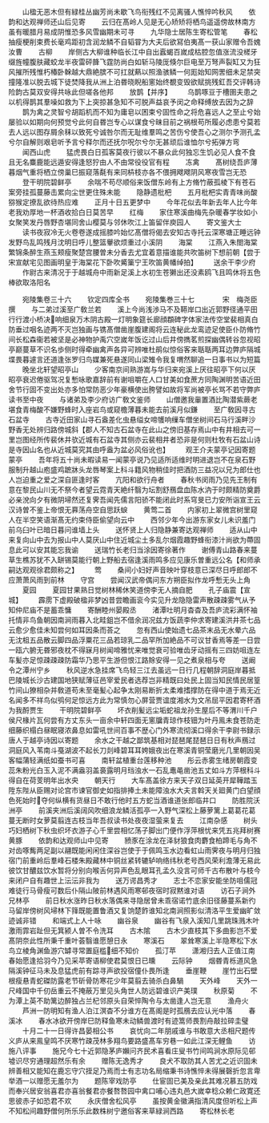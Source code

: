 <!-- { "loadSidebar": true } -->
　　山楹无恶木但有緑桂丛幽芳尚未歇飞鸟衔残红不见离骚人憔悴吟秋风
　　依韵和达观禅师还山后见寄
　　云归在髙岭人见是无心矫矫将栖鸟遥遥傍故林南方虽有暖腊月易成阴惟恐多风雪幽期未可寻
　　九华隐士居陈生寄松管笔
　　春松抽瘦梗削束费长毫鸡距初含润龙鳞不自韬甞为大夫后欲冩伯夷髙一获山家赠令吾媿汝曹
　　古柳
　　岸侧古大柳谁种临长江中自出蠧蝎百嵗成枯腔忽值涨流没槎牙缀旌幢腹肤藏蛟龙半夜雷砰韸飞霆防尚白如斩马陵厐倏尔巨电至万弩声裂缸又为狂风摧所残惟朽椿卧榦越大鼎絶膑不可扛就爇以照渔骇鳞一何厖始知网罟细未足禁突撞隆准以脱去城下徒焚降我从洲上泊昬晓睨船窻始终覩变毁欲赋挑残釭吾交评韩诗险韵古莫双安得共咏此但嗟各他邦
　　放鹊【并序】
　　乌鹊啄豆于槽圉夫患之以机得鹊其羣噪如救为下上突掠甚急知不可脱声益哀予闵之命释缚放去因为之辞
　　鹊为禽之灵智兮胡蹈机而不知为庸皂以困束兮固性命之将危喜远人之至止兮始屡验以如期向何预觉兮此何自昬岂专心以谋食兮昧目前之祸根苟所履必虑患兮莫若去人远以图存屑余秣以致死兮诚咎尔而无耻维羣鸣之苦伤兮使吾心之测尔予测孔孟兮尔自解则艰皂听予言兮释尔而还抚尔呪尔兮尔无甚顽后谁恤尔兮拓弹方弯
　　闻西山虎
　　猛虎畏白日孤客莫夜行彼以不暴众此何独忘生饥必见人食不食且无名麋鹿能远遁安得逢怒狞由人不由常役役官有程
　　冻禽
　　髙树绕吾庐薄暮烟气重将栖立傍巢巳振窥落氄有来同枿枝亦各不偎拥飕飕阴风寒夜雪岂无恐
　　登干明院碧鲜亭
　　余喘不苟尽顺俗来饭僧东岭有上方脩竹蔽孤棱下有苍石案旁挂孤蔓藤击累向尘世更住殊未能
　　隐静遗枇杷
　　五月枇杷实青青味尚酸猕猴定撩乱欲待热应难
　　正月十日五更梦中
　　今年花似去年新去年人比今年老我劝厚地一杯酒收拾白日莫苦早
　　红梅
　　家住寒溪曲梅先杂暖春学妆如小女聚笑发丹唇野杏堪同舍山樱莫与邻休吹江上笛留伴庾园人
　　寄文鉴大士
　　读书夜寂冷无火卷卷遂成摇膝吟始忆髙僧将偈去安知古寺托云深寒塘正睡远钟发野鸟乱鸣残月沈明日呼儿整篮轝欲烦重过小溪阴
　　海棠
　　江燕入朱閤海棠繁锦条醉生燕玉颊瘦聚楚宫腰曽未分香去尤宜着意描谁能共吹笛树下想前朝【尝于宋宣献宅见图画明皇于海棠花下卧吹觱篥宁王吹笛黄幡绰拍】
　　送余干李少府
　　作尉古来清况于于越城舟中雨新足溪上水初生苍獭出还没素鸥飞且鸣休将五色棒欲取洛阳名





　　宛陵集卷三十六
　　钦定四库全书
　　宛陵集巻三十七　　　　宋　梅尧臣　撰
　　与二弟过溪至广敎兰若
　　溪上今尚浅渉马不及鞯岸口出近郭野径通平田行行渡小桥决响细泉万木阴古殿一灯明象筵长廊顔頵碑字体家法传空堂裴相真白防垂过咽名迹两不灭岂独画与镌髙僧凿崖腹建阁将云连秘此龙鸾迹足使臣仆防脩竹间长松森衞若被坚是必神物护禹穴空嵗年饭讫过山后井傍擕茗煎探幽偶转谷忽视昭亭巅蔓草不识名歩侧时得牵幽禽声各异可辨唯杜鹃似惊俗客来聒聒两耳边弊庐隔城堞畏暮遽言还道逢张罗归鸟媒兼死悬遂同山梁雉令我复喟然聊追一日事书以为短篇
　　晚坐北轩望昭亭山
　　少客南京间熟游嵩与华归来宛溪上厌往昭亭下何以厌昭亭衰迟倦驱驾况复慙咏歌嘉辞前有谢咀嚼在人口甘美如食蔗方同陶渊明苦语近田舍节行固不变出处亦多怕常防恶少年豪横使出胯譬如故将军尚被亭长骂不若守弊庐读书至中夜
　　与诸弟及李少府访广敎文鉴师
　　山僧邀我軰置酒比陶潜紫蕨老堪食青梅酸不嫌野蜂时入座岩鸟或窥檐薄暮未能去前溪月似鎌
　　至广敎因寻古石盆寺
　　古寺近田家山寻石盎差化虫悬缢女啼鹱响缫车僧坐树间石马行溪畔沙野香无处辨归路傍城斜【郡人不知古石盆寺在此山之傍旧基存焉山中有井相去可一里岂图经所传裴休井欤近城有石盆寺其侧亦云裴相井者恐非是何则杜牧有石盆山诗是寺因山名也从近城莫究其由呼盎为盆必风俗讹也】
　　观王介夫蒙亭记因寄题蒙亭
　　吾年将五十尚未暇读易一闻蒙亭说乃见适所适维时明进退岂不在泉石野服制升越山庖盛鸡蹠牀头龙唇琴案上科斗籍风物稍佳时把酒防三益况以兄为郎仕也人岂迫重之爱之深自匪逢时客
　　亢阳和欲行舟者
　　春秋书闵雨乃见先王制有意在黎民山川无不祭今者望云霓青天絶纤翳为坛割舒鴈盘血陈水汭于时颇精防奠爵必亲涗向夕有微阴埽然还复霁吾闻先儒言阳骄不能闭此时系穹旻已力安所诣宣王云汉诗曽不鉴上帝恨无奡荡舟空自思跃蜧
　　黄莺二首
　　内家初上翠微宫树里窥人在半空笑语渐髙无约束侍臣偷望向云中
　　西邻少年今出游东家女儿未识羞门前乌臼叶已暗日暮问谁墙上头
　　送怀贤上人归隐静兼寄达观禅师
　　适从山中来复向山中去为报山中人莫厌山中住近城尘土多乱尔烟霞趣野蜂衔漆汁尚欲为蔕固息此可以安其能忘我谕
　　送瑞竹长老归当涂因寄徐著作
　　谢傅青山路春来蔓草生樵苏犹不入缾锡莫能行朝上野船去宿逢溪雨鸣多应见康乐曽重远公名【和师承嗣达观观徐君颇称之】
　　莺
　　桑间小妇好声音映叶穿枝意已深尽日呼郎郎不应萧萧风雨到前林
　　守宫
　　尝闻汉武帝偶问东方朔臣拟作龙呼慙无头上角
　　夏园
　　夏园甘果熟日觉树林稀休笑道傍李无人摘自肥
　　孔子庙震【宣城】
　　霹雳下虚殿破楹非梦凶昔尝瞻画衮今实见升龙隐隐雷声散疎疎雾气从予知仲尼庙不是蓄乖慵
　　寄酬睦州晏殿丞
　　渚潭吐明月杳杳及吾庐流彩满怀袖托情非鸟鱼朝因南涧雨暮入北畦鉏岂不借余润况兹方饭蔬李仲求寄建溪洪井茶七品云愈少愈佳未知尝何如耳因条而荅之
　　忽有西山使始遗七品茶末品无水晕六品无沈柤五品散云脚四品浮粟花三品若琼乳二品罕所加絶品不可议甘香焉等差一日尝一瓯六腑无昬邪夜枕不得寐月树闻啼雅忧来唯觉衰可验唯齿牙动摇有三四妨咀连左车髪亦足惊疎疎疎防霜华乃思平生游但恨江路賖安得一见之煮泉相与夸
　　送阚令之潭州宁乡
　　秋风逆水急挂席飞鸟轻三江去虽远一日行几程朝辞洞庭岸暮抵巴陵城长沙古建国地狭赋薄征邑宰爱民者选荐岂非精既曰处民上固当知民情民居篁竹间山獠相杂并敎道苟未至毫髪心起争太刚易断折太柔难搘撑防在得中道于焉无近名闻多不祥鸟似鸮何足惊远方此为常慎勿心屏营贾谊度湘水为文吊屈平因君寄杯酒为我酹贾生
　　干明院碧鲜亭
　　坏衣削髪远尘垢蛇祖龙孙生屋后不等渭川千户侯尺椽片瓦何尝有方丈东头一亩余中轩四面无窻牖青琼作枝钿为叶丹鳯未食苍防走细藤织榻白昼眠寝浓鼻息如雷吼世间百事不歴心门外寒流彻溪口得余干李尉书録示唐人于越亭诗因以寄题
　　余水之干越之鄙筑基相对琵琶尾琵琶日日有秋声鴈过洞庭风入苇南斗戞湖波不起长刀剡峰碧耳耳姱娥夜出在寒溪青铜莹磨光几里朝因吴客幅蒲轻满纸如蚕书可喜
　　南轩盆植重台莲移种池
　　彤云赤雾生绪房朝霞变蕊朱粉光白玉入泥不满盎羽盖裛露明月珰浊水一石乱鼃黾凿池五丈如斗方萍根科斗得自在荷芰明年出水央
　　朝天行
　　大车髙盖徐方来天子双日延英开犀鞾踏玉陞东陛从臣赐对论宫市谏官御史如指排捧土未能障浊水大夫言斡天关廻黄门白望顔色死始时夺何纵横有货昼日不敢行他时五方蛇当酒谁道张郎临井口
　　防胜院沃洲亭
　　前溪夹洲后溪阔风吹细浪龙鳞活孤亭一入野气深松上藤萝篱上葛葛花葛蔓无断时女萝莫翦连古枝当年吾叔读书处夜夜湿萤来复去
　　江南杂感
　　树头巧妇栖树下秋虫织坏衣游子心千里尝相忆荡子脚出门便作浮萍根忧来凭五兆拜树赛黄豚
　　依韵和达观师山中见寄
　　豮豕在涂龙在泽豺狼食肉麝食柏蹄毛与角不对齿啄觜两足副以翮既能闲闲住深谷岂使于于佩鸣玉水边看虹山雨霁夜与明月归独宿门前重岭后羣峰石楼朱殿藏林中铜丝紧转辘轳响络纬秋老号西风荣利澹薄无易此彼饮甘醲兹饮水暂将分别向喉舌何异声色乱眼耳孔孟久没言可师千古布散叶与枝今来闭户自有趣世上沄沄非我为
　　送万谔昌秀才
　　志士不恋家安能坐防咀儒冠难徒行马骨瘦可数后仆隔山陂前林遇风雨寒邨夜宿时寂黙谁对语
　　访石子涧外兄林亭
　　前日秋水涨昨日秋水落偶来寻隐居曾未乖宿诺竹底余旧径藤蔓系新彴马留岸傍树风埽林下箨既能置鲁酒又复饷楚飵谁知北南涧照影似清洛平生爱幽旷敛迹诚非错
　　和端式上人十咏
　　幽谷泉
　　幽谷有飞泉入溪知几里跳珠溅木叶激雨霏岩趾但无箕颍人曽不令洗耳
　　古木隂
　　古木少直枝其下多曲影岂不爱髙阴奈此性所秉千重叶荟翳谁愿憩日永
　　寒溪石
　　翠耸寒溪上半隐寒松下水鸟立棱角渊鱼游穴罅寻常置庭槛细不知价
　　孤汀苹
　　潇湘归去人正值江南春始愿逢拾羽今乃见采苹寄语柳使君莫恨日已曛
　　云际钟
　　烟昬青栎道风急隔溪钟征马未及息猛虎前有踪寻声欲投宿僮仆畏所逢
　　垂崖鞭
　　崖竹出石壁根瘦悬青蛇磔防露老节斫骨防寒花少年莫翦去骑杀白鼻騧
　　天外峰
　　天外一尺峰国中千仞岳重云不掩蔽万里见头角世人防远碧谁识产美璞
　　秋原菊
　　不为潭上英不助篱边醉独占兰杞邻原头自荣悴陶令与太凿逢人岂无意
　　渔舟火
　　芦洲一防明知有渔人泊江溟杳不分谁方在髙阁是时孤鴈去应认光中落
　　春溪冰
　　春水冰欲开傍岸巳防释鱼寒未动鳞兽渡时有迹篙师畏割舟敲拉碎圭璧
　　十月二十一日得许昌晏相公书
　　哀忧向二年朋戚谁与书敢意大丞相尺题传义庐从来鳯皇鸣不厌寒竹疎茂林多翔鸟要路盛髙车穷巷一如此江深无鲤鱼
　　访施八评事
　　施兄今七十近郭隐茅庐嬾问齐民术喜看庄叟书竹间鸣涧水原际见邨墟识尽穷通理超然乐有余
　　赠陈无逸秀才
　　良犬不取防其人苦尤之近识固未辨善相又能知在鹿忘守穴挃足乃焉而士有志功名局缩秉书诗憔悴未得展磬折忽言卑举酒一以赠愿无羞尔为
　　题陈宰戏防亭
　　仕宦固已美及亲此其难况慕五防戏而奉兴居安翁喜君亦喜翁餐君亦餐嗸嗸园中禽口哺心违丸邑大嵗幸稔众赖仁政寛还思彼赤子如恐君不欢
　　永庆僧舍松风亭
　　虽按黄金徽满指清风度但听松上声不知松间趣野僧何所乐乐此数株树宁邀俗客来草緑涧西路
　　寄松林长老
